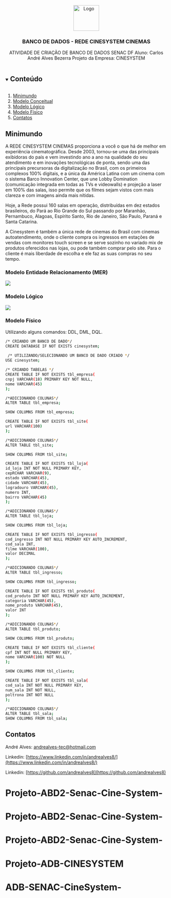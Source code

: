 <p align="center">
  <a href="https://github.com/github_username/repo_name">
    <img src="images/logo.png" alt="Logo" width="80" height="80">
  </a>


  <h3 align="center">BANCO DE DADOS - REDE CINESYSTEM CINEMAS</h3>

  <p align="center">
    ATIVIDADE DE CRIAÇÃO DE BANCO DE DADOS SENAC DF
Aluno: Carlos André Alves Bezerra
Projeto da Empresa: CINESYSTEM   

  

<details open="open">
  <summary><h2 style="display: inline-block">Conteúdo</h2></summary>
  <ol>
    <li><a href="#minimundo">Minimundo</a></li>
    <li><a href="#Modelo Entidade Relacionamento (MER)">Modelo Conceitual</a></li>
    <li><a href="#Modelo Lógico">Modelo Lógico </a></li>
    <li><a href="#Modelo Físico">Modelo Físico</a></li>
    <li><a href="#contatos">Contatos</a></li>
  </ol>




## Minimundo

<p>A REDE CINESYSTEM CINEMAS proporciona a você o que há de melhor em experiência cinematográfica. Desde 2003, tornou-se uma das principais exibidoras do país e vem investindo ano a ano na qualidade do seu atendimento e em inovações tecnológicas de ponta, sendo uma das principais precursoras da digitalização no Brasil, com os primeiros complexos 100% digitais, e a única da América Latina com um cinema com o sistema Barco Innovation Center, que une Lobby Domination (comunicação integrada em todas as TVs e videowalls) e projeção a laser em 100% das salas, isso permite que os filmes sejam vistos com mais clareza e com imagens ainda mais nítidas.</p>

<p>Hoje, a Rede possui 160 salas em operação, distribuídas em dez estados brasileiros, do Pará ao Rio Grande do Sul passando por Maranhão, Pernambuco, Alagoas, Espírito Santo, Rio de Janeiro, São Paulo, Paraná e Santa Catarina.</p>

<p>A Cinesystem é também a única rede de cinemas do Brasil com cinemas autoatendimento, onde o cliente compra os ingressos em estações de vendas com monitores touch screen e se serve sozinho no variado mix de produtos oferecidos nas lojas, ou pode também comprar pelo site. Para o cliente é mais liberdade de escolha e ele faz as suas compras no seu tempo.</p>



### Modelo Entidade Relacionamento (MER)





<img src="./images/conceitual.png">





<h3>Modelo Lógico</h3>

<img src="./images/logico.png">





### Modelo Físico

Utilizando alguns comandos: DDL, DML, DQL.



```sh
/* CRIANDO UM BANCO DE DADO*/
CREATE DATABASE IF NOT EXISTS cinesystem;
 
 /* UTILIZANDO/SELECIONANDO UM BANCO DE DADO CRIADO */
USE cinesystem;

/* CRIANDO TABELAS */
CREATE TABLE IF NOT EXISTS tbl_empresa(
cnpj VARCHAR(18) PRIMARY KEY NOT NULL,
nome VARCHAR(45)
);

/*ADICIONANDO COLUNAS*/
ALTER TABLE tbl_empresa;

SHOW COLUMNS FROM tbl_empresa;

CREATE TABLE IF NOT EXISTS tbl_site(
url VARCHAR(100)
);

/*ADICIONANDO COLUNAS*/
ALTER TABLE tbl_site;

SHOW COLUMNS FROM tbl_site;

CREATE TABLE IF NOT EXISTS tbl_loja(
id_loja INT NOT NULL PRIMARY KEY,
cepRCHAR VARCHAR(9),
estado VARCHAR(45),
cidade VARCHAR(45),
logradouro VARCHAR(45),
numero INT,
bairro VARCHAR(45)
);

/*ADICIONANDO COLUNAS*/
ALTER TABLE tbl_loja;

SHOW COLUMNS FROM tbl_loja;

CREATE TABLE IF NOT EXISTS tbl_ingresso(
cod_ingresso INT NOT NULL PRIMARY KEY AUTO_INCREMENT,
cod_sala INT,
filme VARCHAR(100),
valor DECIMAL
);

/*ADICIONANDO COLUNAS*/
ALTER TABLE tbl_ingresso;

SHOW COLUMNS FROM tbl_ingresso;

CREATE TABLE IF NOT EXISTS tbl_produto(
cod_produto INT NOT NULL PRIMARY KEY AUTO_INCREMENT,
categoria VARCHAR(45),
nome_produto VARCHAR(45),
valor INT
);

/*ADICIONANDO COLUNAS*/
ALTER TABLE tbl_produto;

SHOW COLUMNS FROM tbl_produto;

CREATE TABLE IF NOT EXISTS tbl_cliente(
cpf INT NOT NULL PRIMARY KEY,
nome VARCHAR(100) NOT NULL
);

SHOW COLUMNS FROM tbl_cliente;

CREATE TABLE IF NOT EXISTS tbl_sala(
cod_sala INT NOT NULL PRIMARY KEY,
num_sala INT NOT NULL,
poltrona INT NOT NULL
);

/*ADICIONANDO COLUNAS*/
ALTER TABLE tbl_sala;
SHOW COLUMNS FROM tbl_sala;

```



## Contatos

André Alves: [andrealves-tec@hotmail.com](andrealves-tec@hotmail.com)

Linkedin: [https://www.linkedin.com/in/andrealves8/](https://www.linkedin.com/in/andrealves8/)

Linkedin: [https://github.com/andrealves8](https://github.com/andrealves8)

# Projeto-ABD2-Senac-Cine-System-
# Projeto-ABD2-Senac-Cine-System-
# Projeto-ABD2-Senac-Cine-System-
# Projeto-ADB-CINESYSTEM
# ADB-SENAC-CineSystem-
